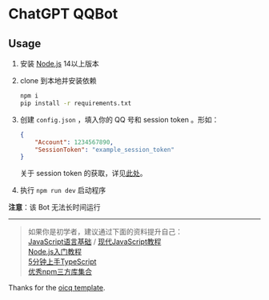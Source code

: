 # ChatGPT QQBot

## Usage

1. 安装 [Node.js](https://nodejs.org/) 14以上版本  
2. clone 到本地并安装依赖
    ```bash
    npm i
    pip install -r requirements.txt
    ```
3. 创建 `config.json` ，填入你的 QQ 号和 session token 。形如：

    ```json
    {
        "Account": 1234567890,
        "SessionToken": "example_session_token"
    }
    ```

    关于 session token 的获取，详见[此处](https://github.com/mbroton/chatgpt-api#how-to-acquire-session-key)。

4. 执行 `npm run dev` 启动程序

**注意**：该 Bot 无法长时间运行

----

> 如果你是初学者，建议通过下面的资料提升自己：  
[JavaScript语言基础](https://developer.mozilla.org/zh-CN/docs/Web/JavaScript) / [现代JavaScript教程](https://zh.javascript.info)  
[Node.js入门教程](http://nodejs.cn/learn)  
[5分钟上手TypeScript](https://www.tslang.cn/docs/handbook/typescript-in-5-minutes.html)  
[优秀npm三方库集合](https://github.com/sindresorhus/awesome-nodejs) 

Thanks for the [oicq template](https://github.com/takayama-lily/oicq-template).
